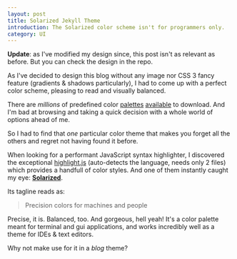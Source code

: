 ```yaml
---
layout: post
title: Solarized Jekyll Theme
introduction: The Solarized color scheme isn't for programmers only.
category: UI
---
```


**Update**: as I've modified my design since, this post isn't as relevant as before. But you can check the design in the repo.

As I've decided to design this blog without any image nor CSS 3 fancy feature (gradients & shadows particularly), I had to come up with a perfect color scheme, pleasing to read and visually balanced.

There are *millions* of predefined color [palettes](http://kuler.adobe.com/) [available](http://www.colourlovers.com/palettes) to download. And I'm bad at browsing and taking a quick decision with a whole world of options ahead of me.

So I had to find that *one* particular color theme that makes you forget all the others and regret not having found it before.

When looking for a performant JavaScript syntax highlighter, I discovered the exceptional [highlight.js](http://softwaremaniacs.org/soft/highlight/en/) (auto-detects the language, needs only 2 files) which provides a handfull of color styles. And one of them instantly caught my eye: **[Solarized](http://ethanschoonover.com/solarized)**.

Its tagline reads as:

> Precision colors for machines and people

Precise, it is. Balanced, too. And gorgeous, hell yeah!
It's a color palette meant for terminal and gui applications, and works incredibly well as a theme for IDEs & text editors.

Why not make use for it in a *blog* theme?